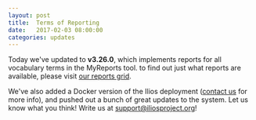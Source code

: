 ```yaml
---
layout: post
title:  Terms of Reporting
date:   2017-02-03 08:00:00
categories: updates
---
```

Today we've updated to __v3.26.0__, which implements reports for all vocabulary terms in the MyReports tool. to find out just what reports are available, please visit [our reports grid](https://www.iliosproject.org/myreports.html).

We've also added a Docker version of the Ilios deployment ([contact us](mailto:support@iliosproject.org?subject=docker) for more info), and pushed out a bunch of great updates to the system. Let us know what you think! Write us at [support@iliosproject.org](mailto:support@iliosproject.org?subject=feedback)!
